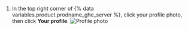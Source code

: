 1. In the top right corner of {% data variables.product.prodname_ghe_server %}, click your profile photo, then click **Your profile**.
   ![Profile photo](/assets/images/enterprise/settings/top_right_avatar.png)
